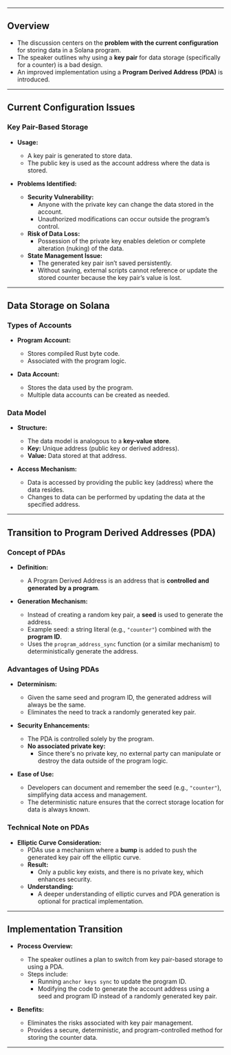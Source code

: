 

---

## **Overview**

- The discussion centers on the **problem with the current configuration** for storing data in a Solana program.
- The speaker outlines why using a **key pair** for data storage (specifically for a counter) is a bad design.
- An improved implementation using a **Program Derived Address (PDA)** is introduced.

---

## **Current Configuration Issues**

### **Key Pair-Based Storage**

- **Usage:**  
  - A key pair is generated to store data.
  - The public key is used as the account address where the data is stored.

- **Problems Identified:**
  - **Security Vulnerability:**  
    - Anyone with the private key can change the data stored in the account.
    - Unauthorized modifications can occur outside the program’s control.
  - **Risk of Data Loss:**  
    - Possession of the private key enables deletion or complete alteration (nuking) of the data.
  - **State Management Issue:**  
    - The generated key pair isn’t saved persistently.
    - Without saving, external scripts cannot reference or update the stored counter because the key pair’s value is lost.

---

## **Data Storage on Solana**

### **Types of Accounts**

- **Program Account:**  
  - Stores compiled Rust byte code.
  - Associated with the program logic.
  
- **Data Account:**  
  - Stores the data used by the program.
  - Multiple data accounts can be created as needed.

### **Data Model**

- **Structure:**  
  - The data model is analogous to a **key-value store**.
  - **Key:** Unique address (public key or derived address).
  - **Value:** Data stored at that address.

- **Access Mechanism:**  
  - Data is accessed by providing the public key (address) where the data resides.
  - Changes to data can be performed by updating the data at the specified address.

---

## **Transition to Program Derived Addresses (PDA)**

### **Concept of PDAs**

- **Definition:**  
  - A Program Derived Address is an address that is **controlled and generated by a program**.
  
- **Generation Mechanism:**  
  - Instead of creating a random key pair, a **seed** is used to generate the address.
  - Example seed: a string literal (e.g., `"counter"`) combined with the **program ID**.
  - Uses the `program_address_sync` function (or a similar mechanism) to deterministically generate the address.

### **Advantages of Using PDAs**

- **Determinism:**  
  - Given the same seed and program ID, the generated address will always be the same.
  - Eliminates the need to track a randomly generated key pair.

- **Security Enhancements:**  
  - The PDA is controlled solely by the program.
  - **No associated private key:**  
    - Since there's no private key, no external party can manipulate or destroy the data outside of the program logic.
  
- **Ease of Use:**  
  - Developers can document and remember the seed (e.g., `"counter"`), simplifying data access and management.
  - The deterministic nature ensures that the correct storage location for data is always known.

### **Technical Note on PDAs**

- **Elliptic Curve Consideration:**  
  - PDAs use a mechanism where a **bump** is added to push the generated key pair off the elliptic curve.
  - **Result:**  
    - Only a public key exists, and there is no private key, which enhances security.
  - **Understanding:**  
    - A deeper understanding of elliptic curves and PDA generation is optional for practical implementation.

---

## **Implementation Transition**

- **Process Overview:**  
  - The speaker outlines a plan to switch from key pair-based storage to using a PDA.
  - Steps include:
    - Running `anchor keys sync` to update the program ID.
    - Modifying the code to generate the account address using a seed and program ID instead of a randomly generated key pair.
  
- **Benefits:**  
  - Eliminates the risks associated with key pair management.
  - Provides a secure, deterministic, and program-controlled method for storing the counter data.

---

